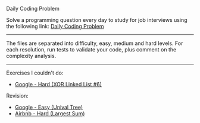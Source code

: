 Daily Coding Problem

Solve a programming question every day to study for job interviews using the following link:
[Daily Coding Problem](https://www.dailycodingproblem.com/)

----------------------------
The files are separated into difficulty, easy, medium and hard levels. For each resolution, run tests to validate your code, plus comment on the complexity analysis.

----------------------------
Exercises I couldn't do:
- [Google - Hard (XOR Linked List #6)](https://github.com/brunofaria27/daily-coding-problem/blob/main/Hard/google-xor-linked-list.py)

Revision: 
- [Google - Easy (Unival Tree)](https://github.com/brunofaria27/daily-coding-problem/blob/main/Easy/google-unival-tree.py)
- [Airbnb - Hard (Largest Sum)](https://github.com/brunofaria27/daily-coding-problem/blob/main/Hard/airbnb-largest-sum.py)

